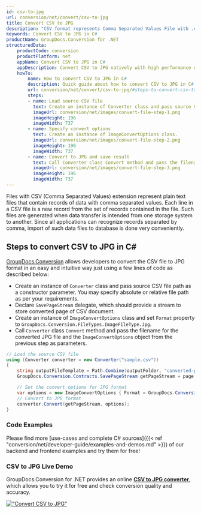 ```yaml
---
id: csv-to-jpg
url: conversion/net/convert/csv-to-jpg
title: Convert CSV to JPG
description: "CSV format represents Comma Separated Values File with .csv extension. Learn how to convert CSV to JPG file programmatically in C# language using GroupDocs.Conversion for .NET library."
keywords: Convert CSV to JPG in C#
productName: GroupDocs.Conversion for .NET
structuredData:
    productCode: conversion
    productPlatform: net
    appName: Convert CSV to JPG in C#
    appDescription: Convert CSV to JPG natively with high performance using C# language and server side GroupDocs.Conversion for .NET APIs, without the use of any software like Microsoft or Open Office.
    howTo:
        name: How to convert CSV to JPG in C# 
        description: Quick guide about how to convert CSV to JPG in C# with high performance and accuracy.
        url: conversion/net/convert/csv-to-jpg/#steps-to-convert-csv-to-jpg-in-c
        steps:
        - name: Load source CSV file 
          text: Create an instance of Converter class and pass source CSV file path as a constructor parameter. You may specify absolute or relative file path as per your requirements. 
          imageUrl: conversion/net/images/convert-file-step-1.png
          imageHeight: 196
          imageWidth: 737
        - name: Specify convert options 
          text: Create an instance of ImageConvertOptions class.
          imageUrl: conversion/net/images/convert-file-step-2.png
          imageHeight: 196
          imageWidth: 737
        - name: Convert to JPG and save result 
          text: Call Converter class Convert method and pass the filename for the converted HTML file and the ImageConvertOptions object from the previous step as parameters.
          imageUrl: conversion/net/images/convert-file-step-3.png
          imageHeight: 196
          imageWidth: 737
---
```


Files with CSV (Comma Separated Values) extension represent plain text files that contain records of data with comma separated values. Each line in a CSV file is a new record from the set of records contained in the file. Such files are generated when data transfer is intended from one storage system to another. Since all applications can recognize records separated by comma, import of such data files to database is done very conveniently.

## Steps to convert CSV to JPG in C#

[GroupDocs.Conversion](https://products.groupdocs.com/conversion/net) allows developers to convert the CSV file to JPG format in an easy and intuitive way just using a few lines of code as described below:

* Create an instance of `Converter` class and pass source CSV file path as a constructor parameter. You may specify absolute or relative file path as per your requirements. 
* Declare `SavePageStream` delegate, which should provide a stream to store converted page of CSV document.
* Create an instance of `ImageConvertOptions` class and set `Format` property to `GroupDocs.Conversion.FileTypes.ImageFileType.Jpg`.
* Call `Converter` class `Convert` method and pass the filename for the converted JPG file and the `ImageConvertOptions` object from the previous step as parameters.

```csharp
// Load the source CSV file
using (Converter converter = new Converter("sample.csv"))
{
    string outputFileTemplate = Path.Combine(outputFolder, "converted-page-{0}.jpg");
    GroupDocs.Conversion.Contracts.SavePageStream getPageStream = page => new FileStream(string.Format(outputFileTemplate, page), FileMode.Create);

    // Set the convert options for JPG format
    var options = new ImageConvertOptions { Format = GroupDocs.Conversion.FileTypes.ImageFileType.Jpg };   
    // Convert to JPG format
    converter.Convert(getPageStream, options);
}
```

### Code Examples

Please find more [use-cases and complete C# sources]({{< ref "conversion/net/developer-guide/examples-and-demos.md" >}}) of our backend and frontend examples and try them for free!

### CSV to JPG Live Demo

GroupDocs.Conversion for .NET provides an online [**CSV to JPG converter**](https://products.groupdocs.app/conversion/csv-to-jpg), which allows you to try it for free and check conversion quality and accuracy.

[!["Convert CSV to JPG"](conversion/net/images/convert-to-jpg/convert-csv-to-jpg.png)](https://products.groupdocs.app/conversion/csv-to-jpg)